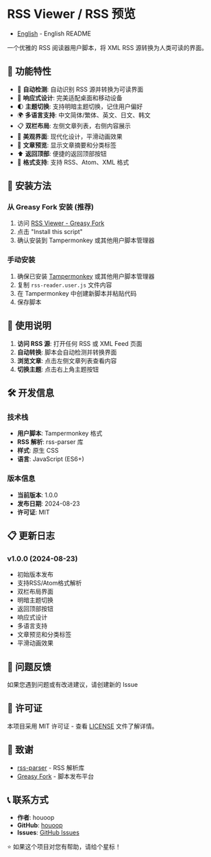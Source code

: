 # RSS Viewer / RSS 预览

- [English](README.md) - English README

一个优雅的 RSS 阅读器用户脚本，将 XML RSS 源转换为人类可读的界面。

## 🌟 功能特性

- 🔄 **自动检测**: 自动识别 RSS 源并转换为可读界面
- 📱 **响应式设计**: 完美适配桌面和移动设备
- 🌓 **主题切换**: 支持明暗主题切换，记住用户偏好
- 🌍 **多语言支持**: 中文简体/繁体、英文、日文、韩文
- 📋 **双栏布局**: 左侧文章列表，右侧内容展示
- 🎨 **美观界面**: 现代化设计，平滑动画效果
- 🔖 **文章预览**: 显示文章摘要和分类标签
- ⬆️ **返回顶部**: 便捷的返回顶部按钮
- 📜 **格式支持**: 支持 RSS、Atom、XML 格式

## 🚀 安装方法

### 从 Greasy Fork 安装 (推荐)

1. 访问 [RSS Viewer - Greasy Fork](https://greasyfork.org/scripts/546910-rss-viewer)
2. 点击 "Install this script"
3. 确认安装到 Tampermonkey 或其他用户脚本管理器

### 手动安装

1. 确保已安装 [Tampermonkey](https://www.tampermonkey.net/) 或其他用户脚本管理器
2. 复制 `rss-reader.user.js` 文件内容
3. 在 Tampermonkey 中创建新脚本并粘贴代码
4. 保存脚本

## 📖 使用说明

1. **访问 RSS 源**: 打开任何 RSS 或 XML Feed 页面
2. **自动转换**: 脚本会自动检测并转换界面
3. **浏览文章**: 点击左侧文章列表查看内容
4. **切换主题**: 点击右上角主题按钮



## 🛠️ 开发信息

### 技术栈
- **用户脚本**: Tampermonkey 格式
- **RSS 解析**: rss-parser 库
- **样式**: 原生 CSS
- **语言**: JavaScript (ES6+)


### 版本信息
- **当前版本**: 1.0.0
- **发布日期**: 2024-08-23
- **许可证**: MIT

## 📋 更新日志

### v1.0.0 (2024-08-23)
- 初始版本发布
- 支持RSS/Atom格式解析
- 双栏布局界面
- 明暗主题切换
- 返回顶部按钮
- 响应式设计
- 多语言支持
- 文章预览和分类标签
- 平滑动画效果

## 🐛 问题反馈

如果您遇到问题或有改进建议，请创建新的 Issue

## 📄 许可证

本项目采用 MIT 许可证 - 查看 [LICENSE](LICENSE) 文件了解详情。

## 🙏 致谢

- [rss-parser](https://github.com/rbren/rss-parser) - RSS 解析库
- [Greasy Fork](https://greasyfork.org/) - 脚本发布平台

## 📞 联系方式

- **作者**: houoop
- **GitHub**: [houoop](https://github.com/houoop)
- **Issues**: [GitHub Issues](https://github.com/houoop/rss-viewer/issues)


⭐ 如果这个项目对您有帮助，请给个星标！